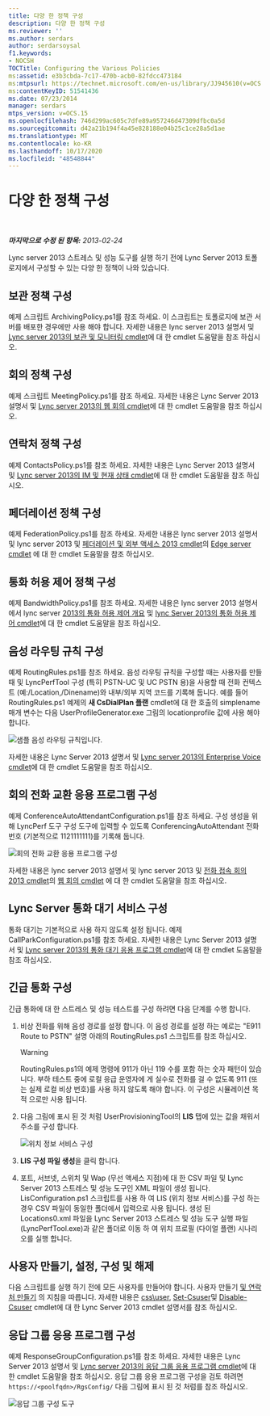 ```yaml
---
title: 다양 한 정책 구성
description: 다양 한 정책 구성
ms.reviewer: ''
ms.author: serdars
author: serdarsoysal
f1.keywords:
- NOCSH
TOCTitle: Configuring the Various Policies
ms:assetid: e3b3cbda-7c17-470b-acb0-82fdcc473184
ms:mtpsurl: https://technet.microsoft.com/en-us/library/JJ945610(v=OCS.15)
ms:contentKeyID: 51541436
ms.date: 07/23/2014
manager: serdars
mtps_version: v=OCS.15
ms.openlocfilehash: 746d299ac605c7dfe89a957246d47309dfbc0a5d
ms.sourcegitcommit: d42a21b194f4a45e828188e04b25c1ce28a5d1ae
ms.translationtype: MT
ms.contentlocale: ko-KR
ms.lasthandoff: 10/17/2020
ms.locfileid: "48548844"
---
```

# <a name="configuring-the-various-policies"></a>다양 한 정책 구성

<div data-xmlns="http://www.w3.org/1999/xhtml">

<div class="topic" data-xmlns="http://www.w3.org/1999/xhtml" data-msxsl="urn:schemas-microsoft-com:xslt" data-cs="https://msdn.microsoft.com/">

<div data-asp="https://msdn2.microsoft.com/asp">



</div>

<div id="mainSection">

<div id="mainBody">

<span> </span>

_**마지막으로 수정 된 항목:** 2013-02-24_

<div>

Lync server 2013 스트레스 및 성능 도구를 실행 하기 전에 Lync Server 2013 토폴로지에서 구성할 수 있는 다양 한 정책이 나와 있습니다.

<div>

## <a name="configuring-the-archiving-policy"></a>보관 정책 구성

예제 스크립트 ArchivingPolicy.ps1를 참조 하세요. 이 스크립트는 토폴로지에 보관 서버를 배포한 경우에만 사용 해야 합니다. 자세한 내용은 lync server 2013 설명서 및 [Lync server 2013의 보관 및 모니터링 cmdlet](https://technet.microsoft.com/library/gg415629\(v=ocs.15\))에 대 한 cmdlet 도움말을 참조 하십시오.

</div>

<div>

## <a name="configuring-the-conferencing-policy"></a>회의 정책 구성

예제 스크립트 MeetingPolicy.ps1를 참조 하세요. 자세한 내용은 Lync Server 2013 설명서 및 [Lync server 2013의 웹 회의 cmdlet](https://technet.microsoft.com/library/gg415675\(v=ocs.15\))에 대 한 cmdlet 도움말을 참조 하십시오.

</div>

<div>

## <a name="configuring-the-contacts-policy"></a>연락처 정책 구성

예제 ContactsPolicy.ps1를 참조 하세요. 자세한 내용은 Lync Server 2013 설명서 및 [Lync server 2013의 IM 및 현재 상태 cmdlet](https://technet.microsoft.com/library/gg398611\(v=ocs.15\))에 대 한 cmdlet 도움말을 참조 하십시오.

</div>

<div>

## <a name="configuring-the-federation-policy"></a>페더레이션 정책 구성

예제 FederationPolicy.ps1를 참조 하세요. 자세한 내용은 lync server 2013 설명서 및 lync server 2013 및 [페더레이션 및 외부 액세스 2013 cmdlet](https://technet.microsoft.com/library/gg415651\(v=ocs.15\))의 [Edge server cmdlet](https://technet.microsoft.com/library/gg415635\(v=ocs.15\)) 에 대 한 cmdlet 도움말을 참조 하십시오.

</div>

<div>

## <a name="configuring-the-call-admission-control-policy"></a>통화 허용 제어 정책 구성

예제 BandwidthPolicy.ps1를 참조 하세요. 자세한 내용은 lync server 2013 설명서에서 lync server [2013의 통화 허용 제어 개요](https://technet.microsoft.com/library/gg398529\(v=ocs.15\)) 및 [lync Server 2013의 통화 허용 제어 cmdlet](https://technet.microsoft.com/library/gg415676\(v=ocs.15\))에 대 한 cmdlet 도움말을 참조 하십시오.

</div>

<div>

## <a name="configuring-the-voice-routing-rules"></a>음성 라우팅 규칙 구성

예제 RoutingRules.ps1를 참조 하세요. 음성 라우팅 규칙을 구성할 때는 사용자를 만들 때 및 LyncPerfTool 구성 (특히 PSTN-UC 및 UC PSTN 용)을 사용할 때 전화 컨텍스트 (예:/Location,/Dinename)와 내부/외부 지역 코드를 기록해 둡니다. 예를 들어 RoutingRules.ps1 예제의 **새 CsDialPlan 플랜** cmdlet에 대 한 호출의 simplename 매개 변수는 다음 UserProfileGenerator.exe 그림의 locationprofile 값에 사용 해야 합니다.

![샘플 음성 라우팅 규칙입니다.](images/JJ945610.9f34d971-4ed0-4a4c-b101-086a91c4578c(OCS.15).jpg "샘플 음성 라우팅 규칙입니다.")

자세한 내용은 Lync Server 2013 설명서 및 [Lync server 2013의 Enterprise Voice cmdlet](https://technet.microsoft.com/library/gg415658\(v=ocs.15\))에 대 한 cmdlet 도움말을 참조 하십시오.

</div>

<div>

## <a name="configuring-conferencing-attendant-application"></a>회의 전화 교환 응용 프로그램 구성

예제 ConferenceAutoAttendantConfiguration.ps1를 참조 하세요. 구성 생성을 위해 LyncPerf 도구 구성 도구에 입력할 수 있도록 ConferencingAutoAttendant 전화 번호 (기본적으로 1121111111)를 기록해 둡니다.

![회의 전화 교환 응용 프로그램 구성](images/JJ945610.0618a22f-27a9-423a-9085-d2bf71e82db6(OCS.15).jpg "회의 전화 교환 응용 프로그램 구성")

자세한 내용은 lync server 2013 설명서 및 lync server 2013 및 [전화 접속 회의 2013 cmdlet](https://technet.microsoft.com/library/gg415630\(v=ocs.15\))의 [웹 회의 cmdlet](https://technet.microsoft.com/library/gg415675\(v=ocs.15\)) 에 대 한 cmdlet 도움말을 참조 하십시오.

</div>

<div>

## <a name="configuring-lync-server-call-park-service"></a>Lync Server 통화 대기 서비스 구성

통화 대기는 기본적으로 사용 하지 않도록 설정 됩니다. 예제 CallParkConfiguration.ps1를 참조 하세요. 자세한 내용은 Lync Server 2013 설명서 및 [Lync server 2013의 통화 대기 응용 프로그램 cmdlet](https://technet.microsoft.com/library/gg415639\(v=ocs.15\))에 대 한 cmdlet 도움말을 참조 하십시오.

</div>

<div>

## <a name="configuring-emergency-calls"></a>긴급 통화 구성

긴급 통화에 대 한 스트레스 및 성능 테스트를 구성 하려면 다음 단계를 수행 합니다.

1.  비상 전화를 위해 음성 경로를 설정 합니다. 이 음성 경로를 설정 하는 예로는 "E911 Route to PSTN" 설명 아래의 RoutingRules.ps1 스크립트를 참조 하십시오.
    
    <div>
    

    > [!WARNING]  
    > RoutingRules.ps1의 예제 명령에 911가 아닌 119 수를 포함 하는 숫자 패턴이 있습니다. 부하 테스트 중에 로컬 응급 운영자에 게 실수로 전화를 걸 수 없도록 911 (또는 실제 로컬 비상 번호)를 사용 하지 않도록 해야 합니다. 이 구성은 시뮬레이션 목적 으로만 사용 됩니다.

    
    </div>

2.  다음 그림에 표시 된 것 처럼 UserProvisioningTool의 **LIS** 탭에 있는 값을 채워서 주소를 구성 합니다.
    
    ![위치 정보 서비스 구성](images/JJ945610.8ac1faa1-e9f9-40d0-b8b7-b159f4f459f7(OCS.15).jpg "위치 정보 서비스 구성")  

3.  **LIS 구성 파일 생성**을 클릭 합니다.

4.  포트, 서브넷, 스위치 및 Wap (무선 액세스 지점)에 대 한 CSV 파일 및 Lync Server 2013 스트레스 및 성능 도구인 XML 파일이 생성 됩니다. LisConfiguration.ps1 스크립트를 사용 하 여 LIS (위치 정보 서비스)를 구성 하는 경우 CSV 파일이 동일한 폴더에서 입력으로 사용 됩니다. 생성 된 Locations0.xml 파일을 Lync Server 2013 스트레스 및 성능 도구 실행 파일 (LyncPerfTool.exe)과 같은 폴더로 이동 하 여 위치 프로필 (다이얼 플랜) 시나리오를 실행 합니다.

</div>

<div>

## <a name="creating-enabling-configuring-and-disabling-users"></a>사용자 만들기, 설정, 구성 및 해제

다음 스크립트를 실행 하기 전에 모든 사용자를 만들어야 합니다. 사용자 만들기 [및 연락처 만들기](create-users-and-contacts.md) 의 지침을 따릅니다. 자세한 내용은 [css\user](https://technet.microsoft.com/library/gg398125\(v=ocs.15\)), [Set-Csuser](https://technet.microsoft.com/library/gg398510\(v=ocs.15\))및 [Disable-Csuser](https://technet.microsoft.com/library/gg398747\(v=ocs.15\)) cmdlet에 대 한 Lync Server 2013 cmdlet 설명서를 참조 하십시오.

</div>

<div>

## <a name="configuring-response-group-application"></a>응답 그룹 응용 프로그램 구성

예제 ResponseGroupConfiguration.ps1를 참조 하세요. 자세한 내용은 Lync Server 2013 설명서 및 [Lync server 2013의 응답 그룹 응용 프로그램 cmdlet](https://technet.microsoft.com/library/gg415654\(v=ocs.15\))에 대 한 cmdlet 도움말을 참조 하십시오. 응답 그룹 응용 프로그램 구성을 검토 하려면 `https://<poolfqdn>/RgsConfig/` 다음 그림에 표시 된 것 처럼를 참조 하십시오.

![응답 그룹 구성 도구](images/JJ945610.480a9440-2283-4533-98f8-86daaab4781c(OCS.15).jpg "응답 그룹 구성 도구")

</div>

</div>

</div>

<span> </span>

</div>

</div>

</div>

